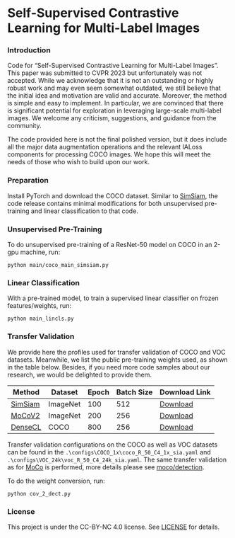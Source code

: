 # Self-Supervised Contrastive Learning for Multi-Label Images

### Introduction
Code for “Self-Supervised Contrastive Learning for Multi-Label Images”. This paper was submitted to CVPR 2023 but unfortunately was not accepted. While we acknowledge that it is not an outstanding or highly robust work and may even seem somewhat outdated, we still believe that the initial idea and motivation are valid and accurate. Moreover, the method is simple and easy to implement. In particular, we are convinced that there is significant potential for exploration in leveraging large-scale multi-label images. We welcome any criticism, suggestions, and guidance from the community.

The code provided here is not the final polished version, but it does include all the major data augmentation operations and the relevant IALoss components for processing COCO images. We hope this will meet the needs of those who wish to build upon our work.

### Preparation

Install PyTorch and download the COCO dataset. Similar to [SimSiam](https://github.com/facebookresearch/simsiam.git), the code release contains minimal modifications for both unsupervised pre-training and linear classification to that code.

### Unsupervised Pre-Training

To do unsupervised pre-training of a ResNet-50 model on COCO in an 2-gpu machine, run:

```
python main/coco_main_simsiam.py
```

### Linear Classification

With a pre-trained model, to train a supervised linear classifier on frozen features/weights, run:

```
python main_lincls.py 
```

### Transfer Validation

We provide here the profiles used for transfer validation of COCO and VOC datasets. Meanwhile, we list the public pre-training weights used, as shown in the table below. Besides, if you need more code samples about our research, we would be delighted to provide them. 

| Method                                                 | Dataset  | Epoch | Batch Size | Download Link                                                                                                 |
| ------------------------------------------------------ | -------- | ----- | ---------- | ------------------------------------------------------------------------------------------------------------- |
| [SimSiam](https://github.com/facebookresearch/simsiam) | ImageNet | 100   | 512        | [Download](https://dl.fbaipublicfiles.com/simsiam/models/100ep/pretrain/checkpoint_0099.pth.tar)              |
| [MoCoV2](https://github.com/facebookresearch/moco)     | ImageNet | 200   | 256        | [Download](https://dl.fbaipublicfiles.com/moco/moco_checkpoints/moco_v2_200ep/moco_v2_200ep_pretrain.pth.tar) |
| [DenseCL](https://github.com/WXinlong/DenseCL)         | COCO     | 800   | 256        | [Download](https://cloudstor.aarnet.edu.au/plus/s/W5oDyYB218xz625/download)                                   |

Transfer validation configurations on the COCO as well as VOC datasets can be found in the ```.\configs\COCO_1x\coco_R_50_C4_1x_sia.yaml``` and ```.\configs\VOC_24k\voc_R_50_C4_24k_sia.yaml```. The same  transfer validation  as for [MoCo](https://github.com/facebookresearch/moco) is performed, more details please see [moco/detection](https://github.com/facebookresearch/moco/tree/master/detection).

To do the weight conversion, run:

```
python cov_2_dect.py
```

### License

This project is under the CC-BY-NC 4.0 license. See [LICENSE](LICENSE) for details.

